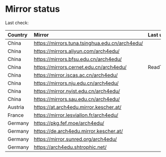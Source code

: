 <script src="./time.js"></script>
# Mirror status
Last check: <script type="text/javascript">localize(1750510084.4326475);</script>

|Country|Mirror|Last update|
|:------|:-----|:----------|
|China|https://mirrors.tuna.tsinghua.edu.cn/arch4edu/|<script type="text/javascript">localize(1750488260);</script>|
|China|https://mirrors.aliyun.com/arch4edu/|<script type="text/javascript">localize(1750488260);</script>|
|China|https://mirrors.bfsu.edu.cn/arch4edu/|<script type="text/javascript">localize(1750445222);</script>|
|China|https://mirrors.cernet.edu.cn/arch4edu/|ReadTimeout|
|China|https://mirror.iscas.ac.cn/arch4edu/|<script type="text/javascript">localize(1750445222);</script>|
|China|https://mirrors.nju.edu.cn/arch4edu/|<script type="text/javascript">localize(1750402166);</script>|
|China|https://mirror.nyist.edu.cn/arch4edu/|<script type="text/javascript">localize(1750445222);</script>|
|China|https://mirrors.sau.edu.cn/arch4edu/|<script type="text/javascript">localize(1731653531);</script>|
|Austria|https://at.arch4edu.mirror.kescher.at/|<script type="text/javascript">localize(1750488260);</script>|
|France|https://mirror.lesviallon.fr/arch4edu/|<script type="text/javascript">localize(1750488260);</script>|
|Germany|https://pkg.fef.moe/arch4edu/|<script type="text/javascript">localize(1750488260);</script>|
|Germany|https://de.arch4edu.mirror.kescher.at/|<script type="text/javascript">localize(1750488260);</script>|
|Germany|https://mirror.sunred.org/arch4edu/|<script type="text/javascript">localize(1750488260);</script>|
|Germany|https://arch4edu.shtrophic.net/|<script type="text/javascript">localize(1750445222);</script>|

<script src="./tablefilter/tablefilter.js"></script>
<script src="./table.js"></script>
